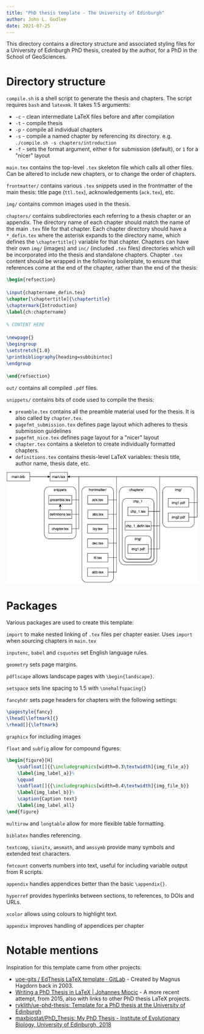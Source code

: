 ```yaml
---
title: "PhD thesis template - The University of Edinburgh"
author: John L. Godlee
date: 2021-07-25
---
```


This directory contains a directory structure and associated styling files for a University of Edinburgh PhD thesis, created by the author, for a PhD in the School of GeoSciences.

# Directory structure

`compile.sh` is a shell script to generate the thesis and chapters. The script requires `bash` and `latexmk`. It takes 1:5 arguments: 

* `-c` - clean intermediate LaTeX files before and after compilation
* `-t` - compile thesis
* `-p` - compile all individual chapters
* `-s` - compile a named chapter by referencing its directory. e.g. `./compile.sh -s chapters/introduction`
* `-f` - sets the format argument, either `0` for submission (default), or `1` for a "nicer" layout 

`main.tex` contains the top-level `.tex` skeleton file which calls all other files. Can be altered to include new chapters, or to change the order of chapters.

`frontmatter/` contains various `.tex` snippets used in the frontmatter of the main thesis: title page (`ttl.tex`), acknowledgements (`ack.tex`), etc.

`img/` contains common images used in the thesis.

`chapters/` contains subdirectories each referring to a thesis chapter or an appendix. The directory name of each chapter should match the name of the main `.tex` file for that chapter. Each chapter directory should have a `*_defin.tex` where the asterisk expands to the directory name, which defines the `\chaptertitle{}` variable for that chapter. Chapters can have their own `img/` (images) and `inc/` (included `.tex` files) directories which will be incorporated into the thesis and standalone chapters. Chapter `.tex` content should be wrapped in the following boilerplate, to ensure that references come at the end of the chapter, rather than the end of the thesis:

```tex
\begin{refsection}

\input{chaptername_defin.tex}
\chapter[\chaptertitle]{\chaptertitle}
\chaptermark{Introduction}
\label{ch:chaptername}

% CONTENT HERE

\newpage{}
\begingroup
\setstretch{1.0}
\printbibliography[heading=subbibintoc]
\endgroup

\end{refsection}
```

`out/` contains all compiled `.pdf` files.

`snippets/` contains bits of code used to compile the thesis:

* `preamble.tex` contains all the preamble material used for the thesis. It is also called by `chapter.tex`.
* `pagefmt_submission.tex` defines page layout which adheres to thesis submission guidelines
* `pagefmt_nice.tex` defines page layout for a "nicer" layout
* `chapter.tex` contains a skeleton to create individually formatted chapters. 
* `definitions.tex` contains thesis-level LaTeX variables: thesis title, author name, thesis date, etc.

![Directory and dependency structure for `main.tex`](drawio/struc.png)

# Packages

Various packages are used to create this template:

`import` to make nested linking of `.tex` files per chapter easier. Uses `import` when sourcing chapters in `main.tex`

`inputenc`, `babel` and `csquotes` set English language rules.

`geometry` sets page margins.

`pdflscape` allows landscape pages with `\begin{landscape}`.

`setspace` sets line spacing to 1.5 with `\onehalfspacing{}`

`fancyhdr` sets page headers for chapters with the following settings:

```tex
\pagestyle{fancy}
\lhead[\leftmark]{}
\rhead[]{\leftmark}
```

`graphicx` for including images

`float` and `subfig` allow for compound figures:

```tex
\begin{figure}[H]
	\subfloat[]{{\includegraphics[width=0.3\textwidth]{img_file_a}}
	\label{img_label_a}}%
    \qquad
	\subfloat[]{{\includegraphics[width=0.4\textwidth]{img_file_b}}
	\label{img_label_b}}%
	\caption{Caption text}
	\label{img_label_all}
\end{figure}
```

`multirow` and `longtable` allow for more flexible table formatting.

`biblatex` handles referencing.

`textcomp`, `siunitx`, `amsmath`, and `amssymb` provide many symbols and extended text characters.

`fmtcount` converts numbers into text, useful for including variable output from R scripts.

`appendix` handles appendices better than the basic `\appendix{}`.

`hyperref` provides hyperlinks between sections, to references, to DOIs and URLs.

`xcolor` allows using colours to highlight text.

`appendix` improves handling of appendices per chapter

# Notable mentions

Inspiration for this template came from other projects:

* [uoe-gits / EdThesis LaTeX template · GitLab](https://git.ecdf.ed.ac.uk/uoe-gits/edthesis) - Created by Magnus Hagdorn back in 2003.
* [Writing a PhD Thesis in LaTeX | Johannes Miocic](https://jojomio.wordpress.com/2014/02/14/writing-a-phd-thesis-in-latex/) - A more recent attempt, from 2015, also with links to other PhD thesis LaTeX projects.
* [ryklith/ue-phd-thesis: Template for a PhD thesis at the University of Edinburgh](https://github.com/ryklith/ue-phd-thesis)
* [maxbiostat/PhD_Thesis: My PhD Thesis - Institute of Evolutionary Biology, University of Edinburgh, 2018](https://github.com/maxbiostat/PhD_Thesis)
